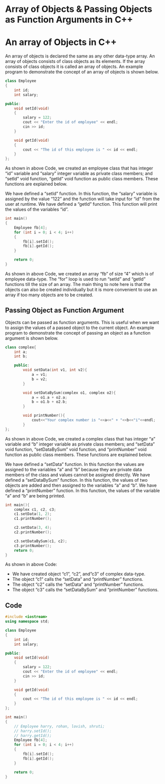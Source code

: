 # Array of Objects & Passing Objects as Function Arguments in C++
# An array of Objects in C++
An array of objects is declared the same as any other data-type array.  An array of objects consists of class objects as its elements. If the array consists of class objects it is called an array of objects. An example program to demonstrate the concept of an array of objects is shown below.
```cpp
class Employee
{
    int id;
    int salary;

public:
    void setId(void)
    {
        salary = 122;
        cout << "Enter the id of employee" << endl;
        cin >> id;
    }

    void getId(void)
    {
        cout << "The id of this employee is " << id << endl;
    }
};
```
As shown in above Code, we created an employee class that has integer “id” variable and “salary” integer variable as private class members; and “setId” void function, “getId” void function as public class members. These functions are explained below.

We have defined a “setId” function. In this function, the “salary” variable is assigned by the value “122” and the function will take input for “id” from the user at runtime. We have defined a “getId” function. This function will print the values of the variables “id”.
```cpp
int main()
{
    Employee fb[4];
    for (int i = 0; i < 4; i++)
    {
        fb[i].setId();
        fb[i].getId();
    }

    return 0;
}
```
As shown in above Code, we created an array “fb” of size “4” which is of employee data-type. The “for” loop is used to run “setId” and “getId” functions till the size of an array. The main thing to note here is that the objects can also be created individually but it is more convenient to use an array if too many objects are to be created.
## Passing Object as Function Argument
Objects can be passed as function arguments. This is useful when we want to assign the values of a passed object to the current object. An example program to demonstrate the concept of passing an object as a function argument is shown below.
```cpp
class complex{
    int a;
    int b;

    public: 
        void setData(int v1, int v2){
            a = v1;
            b = v2;
        }

        void setDataBySum(complex o1, complex o2){
            a = o1.a + o2.a;
            b = o1.b + o2.b;
        }

        void printNumber(){
            cout<<"Your complex number is "<<a<<" + "<<b<<"i"<<endl;
        }
};
```
As shown in above Code, we created a complex class that has integer “a” variable and “b” integer variable as private class members; and “setData” void function, “setDataBySum” void function, and “printNumber” void function as public class members. These functions are explained below.

We have defined a “setData” function. In this function the values are assigned to the variables “a” and “b” because they are private data members of the class and values cannot be assigned directly. We have defined a “setDataBySum” function. In this function, the values of two objects are added and then assigned to the variables “a” and “b”. We have defined a “printNumber” function. In this function, the values of the variable “a” and “b” are being printed.
```cpp
int main(){
    complex c1, c2, c3;
    c1.setData(1, 2);
    c1.printNumber();

    c2.setData(3, 4);
    c2.printNumber();

    c3.setDataBySum(c1, c2);
    c3.printNumber();
    return 0;
}
```
As shown in above Code:

- We have created object “c1”, “c2”, and”c3” of complex data-type.
- The object “c1” calls the “setData” and “printNumber” functions.
- The object “c2” calls the “setData” and “printNumber” functions.
- The object “c3” calls the “setDataBySum” and “printNumber” functions.
## Code
```cpp
#include <iostream>
using namespace std;

class Employee
{
    int id;
    int salary;

public:
    void setId(void)
    {
        salary = 122;
        cout << "Enter the id of employee" << endl;
        cin >> id;
    }

    void getId(void)
    {
        cout << "The id of this employee is " << id << endl;
    }
};

int main()
{
    // Employee harry, rohan, lovish, shruti;
    // harry.setId();
    // harry.getId();
    Employee fb[4];
    for (int i = 0; i < 4; i++)
    {
        fb[i].setId();
        fb[i].getId();
    }

    return 0;
}
```